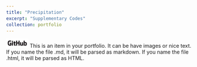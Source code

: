 ```yaml
---
title: "Precipitation"
excerpt: "Supplementary Codes"
collection: portfolio
---
```

[<img alt="alt_text" width="60px" src="/images/GitHub_Logo.png" />](https://github.com/geostatistech/multiple-advections)
This is an item in your portfolio. It can be have images or nice text. If you name the file .md, it will be parsed as markdown. If you name the file .html, it will be parsed as HTML. 
